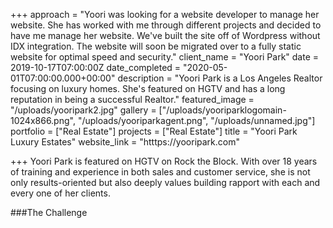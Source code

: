 +++
approach = "Yoori was looking for a website developer to manage her website. She has worked with me through different projects and decided to have me manage her website. We've built the site off of Wordpress without IDX integration. The website will soon be migrated over to a fully static website for optimal speed and security."
client_name = "Yoori Park"
date = 2019-10-17T07:00:00Z
date_completed = "2020-05-01T07:00:00.000+00:00"
description = "Yoori Park is a Los Angeles Realtor focusing on luxury homes. She's featured on HGTV and has a long reputation in being a successful Realtor."
featured_image = "/uploads/yooripark2.jpg"
gallery = ["/uploads/yooriparklogomain-1024x866.png", "/uploads/yooriparkagent.png", "/uploads/unnamed.jpg"]
portfolio = ["Real Estate"]
projects = ["Real Estate"]
title = "Yoori Park Luxury Estates"
website_link = "htttps://yooripark.com"

+++
Yoori Park is featured on HGTV on Rock the Block. With over 18 years of training and experience in both sales and customer service, she is not only results-oriented but also deeply values building rapport with each and every one of her clients.

###The Challenge